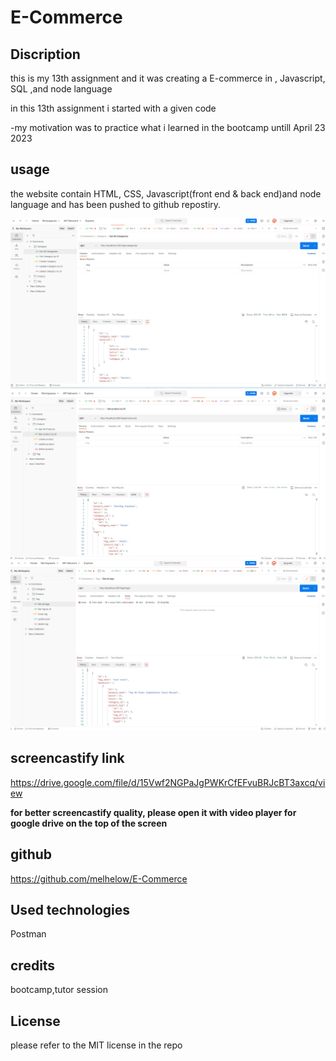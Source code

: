 # E-Commerce

## Discription

this is my 13th assignment and it was creating a E-commerce in , Javascript,  SQL ,and node language

in this 13th assignment  i started with a given code 

-my motivation was to practice what i learned in the bootcamp untill April 23 2023

## usage
the website contain HTML, CSS, Javascript(front end & back end)and node language and has been pushed to github repostiry.

![Getting Started](./Assets/categories.png)
![Getting Started](./Assets/products.png)
![Getting Started](./Assets/tags.png)

## screencastify link
https://drive.google.com/file/d/15Vwf2NGPaJgPWKrCfEFvuBRJcBT3axcq/view

**for better screencastify quality, please open it with video player for google drive on the top of the screen**


## github 
https://github.com/melhelow/E-Commerce

## Used technologies
Postman




## credits

bootcamp,tutor session



## License

please refer to the MIT license in the repo

